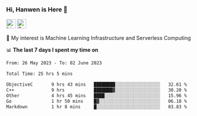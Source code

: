 ### Hi, Hanwen is Here 👋
<p>
	<a href="https://www.linkedin.com/in/liu-hanwen/"><img src="https://img.shields.io/badge/@hanwen-0A66C2?style=flat&logo=LinkedIn&logoColor=white" alt="Linkedin"  height="25px"/></a> 
	<a href="https://scholar.google.com/citations?user=HDF0su0AAAAJ"><img src="https://img.shields.io/badge/scholar-4385FE.svg?&style=plastic&logo=google-scholar&logoColor=white" alt="Google Scholar" height="25px"> </a>
</p>
🌱 My interest is Machine Learning Infrastructure and Serverless Computing

📊 **The last 7 days I spent my time on** 
<!--START_SECTION:waka-->

```txt
From: 26 May 2023 - To: 02 June 2023

Total Time: 25 hrs 5 mins

ObjectiveC       9 hrs 43 mins   ████████░░░░░░░░░░░░░░░░░   32.61 %
C++              9 hrs           ███████▓░░░░░░░░░░░░░░░░░   30.20 %
Other            4 hrs 45 mins   ████░░░░░░░░░░░░░░░░░░░░░   15.96 %
Go               1 hr 50 mins    █▓░░░░░░░░░░░░░░░░░░░░░░░   06.18 %
Markdown         1 hr 8 mins     █░░░░░░░░░░░░░░░░░░░░░░░░   03.83 %
```

<!--END_SECTION:waka-->


<!--
**david990917/david990917** is a ✨ _special_ ✨ repository because its `README.md` (this file) appears on your GitHub profile.

Here are some ideas to get you started:

- 🔭 I’m currently working on ...
- 🌱 I’m currently learning ...
- 👯 I’m looking to collaborate on ...
- 🤔 I’m looking for help with ...
- 💬 Ask me about ...
- 📫 How to reach me: ...
- 😄 Pronouns: ...
- ⚡ Fun fact: ...
-->

